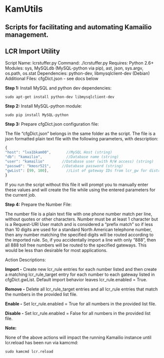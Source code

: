 # KamUtils
Scripts for facilitating and automating Kamailio management.
---
## LCR Import Utility

Script Name: lcrstuffer.py
Command: ./lcrstuffer.py <NUMBERFILE> <ACTION>
Requires: Python 2.6+
Modules: sys, MySQLdb (MySQL-python via pip), ast, json, sys.argv, os.path, os.stat
Dependencies: python-dev, libmysqlclient-dev (Debian)
Additional Files: cfgDict.json - see docs below

**Step 1:** Install MySQL and python dev dependencies:

```
sudo apt-get install python-dev libmysqlclient-dev 
```

**Step 2:** Install MySQL-python module:

```
sudo pip install MySQL-python
```

**Step 3:** Prepare cfgDict.json configuration file:

The file “cfgDict.json” belongs in the same folder as the script. The file is a json formatted plain text file with the following parameters, with description:

```javascript
{
"host": "lva1bkam00",		//MySQL Host (string)
"db": "kamailio",		    //Database name (string)
"user": "kamailio"		  //Database user (with R/W access) (string)
"passwd": "kmosr521",	  //Database password (string)
"gwList": [99, 100],		//List of gateway IDs from lcr_gw for distribution (array)
}
```


If you run the script without this file it will prompt you to manually enter these values and will create the file while using the entered parameters for the current job.

**Step 4:** Prepare the Number File:

The number file is a plain text file with one phone number match per line, without quotes or other characters. Number must be at least 1 character but is a Request-URI User match and is considered a “prefix match” so if less than 10 digits are used for a standard North American telephone number, then any number matching the specified digits will be routed according to the imported rule. So, if you accidentally import a line with only “888”, then all 888 toll free numbers will be routed to the specified gateways. This would be less than desirable for most applications.



Action Descriptions:

**Import -** Create new lcr_rule entries for each number listed and then create a matching lcr_rule_target entry for each number to each gateway listed in cfgDict.gwList. Default import behavior leaves lcr_rule.enabled = True.

**Remove -** Delete all lcr_rule_target entries and all lcr_rule entries that match the numbers in the provided list file.

**Enable -** Set lcr_rule.enabled = True for all numbers in the provided list file.

**Disable -** Set lcr_rule.enabled = False for all numbers in the provided list file.




**Note:** 

None of the above actions will impact the running Kamailio instance until lcr.reload has been run via kamcmd:

```
sudo kamcmd lcr.reload
```
